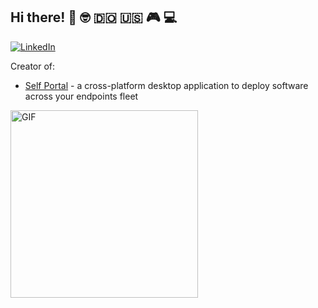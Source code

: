 
## Hi there! 👋 :nerd_face: :dominican_republic: :us: :video_game: :computer:

[![LinkedIn](https://img.shields.io/badge/-Linkedin-0077B5?style=for-the-badge&logo=linkedin&logoColor=white)](https://www.linkedin.com/in/amadotejada/)

Creator of:
- [Self Portal](https://github.com/amadotejada/self-portal) - a cross-platform desktop application to deploy software across your endpoints fleet
<!-- <br/> -->
<img alt="GIF" src="https://media.giphy.com/media/13HgwGsXF0aiGY/giphy.gif" style="width:300px;"/>
